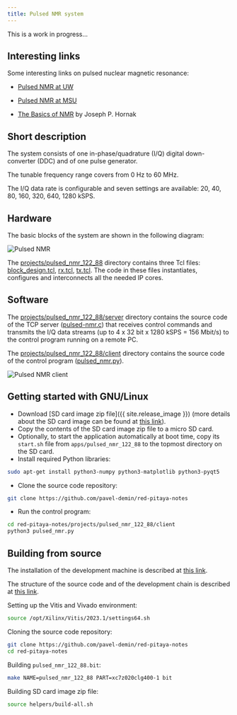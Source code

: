 ```yaml
---
title: Pulsed NMR system
---
```


This is a work in progress...

## Interesting links

Some interesting links on pulsed nuclear magnetic resonance:

- [Pulsed NMR at UW](https://courses.washington.edu/phys431/PNMR/pulsed_nmr.php)

- [Pulsed NMR at MSU](https://web.pa.msu.edu/courses/2016spring/PHY451/Experiments/pulsed_nmr.html)

- [The Basics of NMR](https://www.cis.rit.edu/htbooks/nmr) by Joseph P. Hornak

## Short description

The system consists of one in-phase/quadrature (I/Q) digital down-converter (DDC) and of one pulse generator.

The tunable frequency range covers from 0 Hz to 60 MHz.

The I/Q data rate is configurable and seven settings are available: 20, 40, 80, 160, 320, 640, 1280 kSPS.

## Hardware

The basic blocks of the system are shown in the following diagram:

![Pulsed NMR](/img/pulsed-nmr-122-88.png)

The [projects/pulsed_nmr_122_88](https://github.com/pavel-demin/red-pitaya-notes/tree/master/projects/pulsed_nmr_122_88) directory contains three Tcl files: [block_design.tcl](https://github.com/pavel-demin/red-pitaya-notes/blob/master/projects/pulsed_nmr_122_88/block_design.tcl), [rx.tcl](https://github.com/pavel-demin/red-pitaya-notes/blob/master/projects/pulsed_nmr_122_88/rx.tcl), [tx.tcl](https://github.com/pavel-demin/red-pitaya-notes/blob/master/projects/pulsed_nmr_122_88/tx.tcl). The code in these files instantiates, configures and interconnects all the needed IP cores.

## Software

The [projects/pulsed_nmr_122_88/server](https://github.com/pavel-demin/red-pitaya-notes/tree/master/projects/pulsed_nmr_122_88/server) directory contains the source code of the TCP server ([pulsed-nmr.c](https://github.com/pavel-demin/red-pitaya-notes/blob/master/projects/pulsed_nmr_122_88/server/pulsed-nmr.c)) that receives control commands and transmits the I/Q data streams (up to 4 x 32 bit x 1280 kSPS = 156 Mbit/s) to the control program running on a remote PC.

The [projects/pulsed_nmr_122_88/client](https://github.com/pavel-demin/red-pitaya-notes/tree/master/projects/pulsed_nmr_122_88/client) directory contains the source code of the control program ([pulsed_nmr.py](https://github.com/pavel-demin/red-pitaya-notes/blob/master/projects/pulsed_nmr_122_88/client/pulsed_nmr.py)).

![Pulsed NMR client](/img/pulsed-nmr-client.png)

## Getting started with GNU/Linux

- Download [SD card image zip file]({{ site.release_image }}) (more details about the SD card image can be found at [this link](/alpine.md)).
- Copy the contents of the SD card image zip file to a micro SD card.
- Optionally, to start the application automatically at boot time, copy its `start.sh` file from `apps/pulsed_nmr_122_88` to the topmost directory on the SD card.
- Install required Python libraries:

```bash
sudo apt-get install python3-numpy python3-matplotlib python3-pyqt5
```

- Clone the source code repository:

```bash
git clone https://github.com/pavel-demin/red-pitaya-notes
```

- Run the control program:

```bash
cd red-pitaya-notes/projects/pulsed_nmr_122_88/client
python3 pulsed_nmr.py
```

## Building from source

The installation of the development machine is described at [this link](/development-machine.md).

The structure of the source code and of the development chain is described at [this link](/led-blinker.md).

Setting up the Vitis and Vivado environment:

```bash
source /opt/Xilinx/Vitis/2023.1/settings64.sh
```

Cloning the source code repository:

```bash
git clone https://github.com/pavel-demin/red-pitaya-notes
cd red-pitaya-notes
```

Building `pulsed_nmr_122_88.bit`:

```bash
make NAME=pulsed_nmr_122_88 PART=xc7z020clg400-1 bit
```

Building SD card image zip file:

```bash
source helpers/build-all.sh
```
